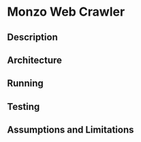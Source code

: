 # Monzo Web Crawler

## Description


## Architecture

## Running

## Testing

## Assumptions and Limitations
